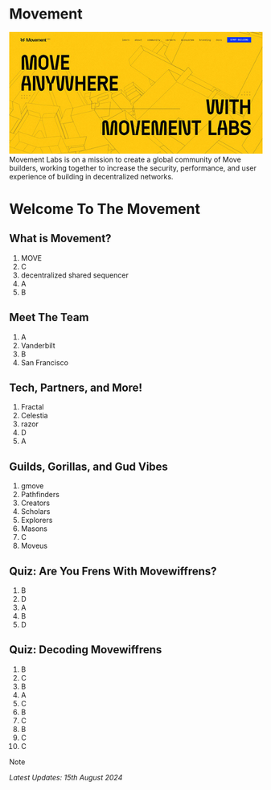 # Movement
<img src="https://github.com/jonhan8352/Movement/blob/main/images/movement.JPG">
Movement Labs is on a mission to create a global community of Move builders, working together to increase the security, performance, and user experience of building in decentralized networks.

# Welcome To The Movement
## What is Movement?
1. MOVE
2. C
3. decentralized shared sequencer
4. A
5. B

## Meet The Team
1. A
2. Vanderbilt
3. B
4. San Francisco

## Tech, Partners, and More!
1. Fractal
2. Celestia
3. razor
4. D
5. A

## Guilds, Gorillas, and Gud Vibes
1. gmove
2. Pathfinders
3. Creators
4. Scholars
5. Explorers
6. Masons
7. C
8. Moveus

## Quiz: Are You Frens With Movewiffrens?
1. B
2. D
3. A
4. B
5. D

## Quiz: Decoding Movewiffrens
1. B
2. C
3. B
4. A
5. C
6. B
7. C
8. B
9. C
10. C


> [!NOTE]
> *Latest Updates: 15th August 2024*
